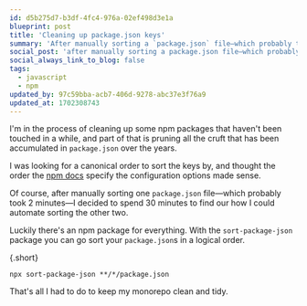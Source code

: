 ```yaml
---
id: d5b275d7-b3df-4fc4-976a-02ef498d3e1a
blueprint: post
title: 'Cleaning up package.json keys'
summary: 'After manually sorting a `package.json` file—which probably took 2 minutes—I decided to spend 30 minutes to find our how I could automate sorting the other two.'
social_post: 'after manually sorting a package.json file—which probably took 2 minutes—I decided to spend 30 minutes to find our how I could automate sorting the other two'
social_always_link_to_blog: false
tags:
  - javascript
  - npm
updated_by: 97c59bba-acb7-406d-9278-abc37e3f76a9
updated_at: 1702308743
---
```

I'm in the process of cleaning up some npm packages that haven't been touched in a while, and part of that is pruning all the cruft that has been accumulated in `package.json` over the years.

I was looking for a canonical order to sort the keys by, and thought the order the [npm docs](https://docs.npmjs.com/cli/v10/configuring-npm/package-json) specify the configuration options made sense.

Of course, after manually sorting one `package.json` file—which probably took 2 minutes—I decided to spend 30 minutes to find our how I could automate sorting the other two.

Luckily there's an npm package for everything. With the `sort-package-json` package you can go sort your `package.json`s in a logical order.

{.short}
```
npx sort-package-json **/*/package.json
```

That's all I had to do to keep my monorepo clean and tidy.